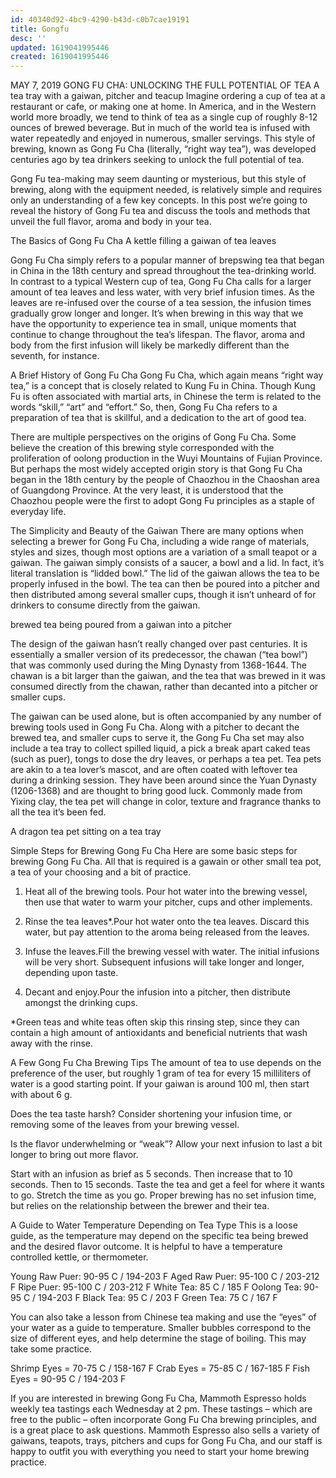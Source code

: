 ```yaml
---
id: 40340d92-4bc9-4290-b43d-c0b7cae19191
title: Gongfu
desc: ''
updated: 1619041995446
created: 1619041995446
---
```


MAY 7, 2019
GONG FU CHA: UNLOCKING THE FULL POTENTIAL OF TEA
A tea tray with a gaiwan, pitcher and teacup
Imagine ordering a cup of tea at a restaurant or cafe, or making one at home. In America, and in the Western world more broadly, we tend to think of tea as a single cup of roughly 8-12 ounces of brewed beverage. But in much of the world tea is infused with water repeatedly and enjoyed in numerous, smaller servings. This style of brewing, known as Gong Fu Cha (literally, “right way tea”), was developed centuries ago by tea drinkers seeking to unlock the full potential of tea.

Gong Fu tea-making may seem daunting or mysterious, but this style of brewing, along with the equipment needed, is relatively simple and requires only an understanding of a few key concepts. In this post we’re going to reveal the history of Gong Fu tea and discuss the tools and methods that unveil the full flavor, aroma and body in your tea.

The Basics of Gong Fu Cha
A kettle filling a gaiwan of tea leaves

Gong Fu Cha simply refers to a popular manner of brepswing tea that began in China in the 18th century and spread throughout the tea-drinking world. In contrast to a typical Western cup of tea, Gong Fu Cha calls for a larger amount of tea leaves and less water, with very brief infusion times. As the leaves are re-infused over the course of a tea session, the infusion times gradually grow longer and longer. It’s when brewing in this way that we have the opportunity to experience tea in small, unique moments that continue to change throughout the tea’s lifespan. The flavor, aroma and body from the first infusion will likely be markedly different than the seventh, for instance.

A Brief History of Gong Fu Cha
Gong Fu Cha, which again means “right way tea,” is a concept that is closely related to Kung Fu in China. Though Kung Fu is often associated with martial arts, in Chinese the term is related to the words “skill,” “art” and “effort.” So, then, Gong Fu Cha refers to a preparation of tea that is skillful, and a dedication to the art of good tea.

There are multiple perspectives on the origins of Gong Fu Cha. Some believe the creation of this brewing style corresponded with the proliferation of oolong production in the Wuyi Mountains of Fujian Province. But perhaps the most widely accepted origin story is that Gong Fu Cha began in the 18th century by the people of Chaozhou in the Chaoshan area of Guangdong Province. At the very least, it is understood that the Chaozhou people were the first to adopt Gong Fu principles as a staple of everyday life.

The Simplicity and Beauty of the Gaiwan
There are many options when selecting a brewer for Gong Fu Cha, including a wide range of materials, styles and sizes, though most options are a variation of a small teapot or a gaiwan. The gaiwan simply consists of a saucer, a bowl and a lid. In fact, it’s literal translation is “lidded bowl.” The lid of the gaiwan allows the tea to be properly infused in the bowl. The tea can then be poured into a pitcher and then distributed among several smaller cups, though it isn’t unheard of for drinkers to consume directly from the gaiwan.

brewed tea being poured from a gaiwan into a pitcher

The design of the gaiwan hasn’t really changed over past centuries. It is essentially a smaller version of its predecessor, the chawan (“tea bowl”) that was commonly used during the Ming Dynasty from 1368-1644. The chawan is a bit larger than the gaiwan, and the tea that was brewed in it was consumed directly from the chawan, rather than decanted into a pitcher or smaller cups.

The gaiwan can be used alone, but is often accompanied by any number of brewing tools used in Gong Fu Cha. Along with a pitcher to decant the brewed tea, and smaller cups to serve it, the Gong Fu Cha set may also include a tea tray to collect spilled liquid, a pick a break apart caked teas (such as puer), tongs to dose the dry leaves, or perhaps a tea pet. Tea pets are akin to a tea lover’s mascot, and are often coated with leftover tea during a drinking session. They have been around since the Yuan Dynasty (1206-1368) and are thought to bring good luck. Commonly made from Yixing clay, the tea pet will change in color, texture and fragrance thanks to all the tea it’s been fed.

A dragon tea pet sitting on a tea tray

Simple Steps for Brewing Gong Fu Cha
Here are some basic steps for brewing Gong Fu Cha. All that is required is a gawain or other small tea pot, a tea of your choosing and a bit of practice.

1. Heat all of the brewing tools. Pour hot water into the brewing vessel, then use that water to warm your pitcher, cups and other implements.

2. Rinse the tea leaves\*.Pour hot water onto the tea leaves. Discard this water, but pay attention to the aroma being released from the leaves.

3. Infuse the leaves.Fill the brewing vessel with water. The initial infusions will be very short. Subsequent infusions will take longer and longer, depending upon taste.

4. Decant and enjoy.Pour the infusion into a pitcher, then distribute amongst the drinking cups.

\*Green teas and white teas often skip this rinsing step, since they can contain a high amount of antioxidants and beneficial nutrients that wash away with the rinse.

A Few Gong Fu Cha Brewing Tips
The amount of tea to use depends on the preference of the user, but roughly 1 gram of tea for every 15 milliliters of water is a good starting point. If your gaiwan is around 100 ml, then start with about 6 g.

Does the tea taste harsh? Consider shortening your infusion time, or removing some of the leaves from your brewing vessel.

Is the flavor underwhelming or “weak”? Allow your next infusion to last a bit longer to bring out more flavor.

Start with an infusion as brief as 5 seconds. Then increase that to 10 seconds. Then to 15 seconds. Taste the tea and get a feel for where it wants to go. Stretch the time as you go. Proper brewing has no set infusion time, but relies on the relationship between the brewer and their tea.

A Guide to Water Temperature Depending on Tea Type
This is a loose guide, as the temperature may depend on the specific tea being brewed and the desired flavor outcome. It is helpful to have a temperature controlled kettle, or thermometer.

Young Raw Puer: 90-95 C / 194-203 F
Aged Raw Puer: 95-100 C / 203-212 F
Ripe Puer: 95-100 C / 203-212 F
White Tea: 85 C / 185 F
Oolong Tea: 90-95 C / 194-203 F
Black Tea: 95 C / 203 F
Green Tea: 75 C / 167 F

You can also take a lesson from Chinese tea making and use the “eyes” of your water as a guide to temperature. Smaller bubbles correspond to the size of different eyes, and help determine the stage of boiling. This may take some practice.

Shrimp Eyes = 70-75 C / 158-167 F
Crab Eyes = 75-85 C / 167-185 F
Fish Eyes = 90-95 C / 194-203 F

If you are interested in brewing Gong Fu Cha, Mammoth Espresso holds weekly tea tastings each Wednesday at 2 pm. These tastings – which are free to the public – often incorporate Gong Fu Cha brewing principles, and is a great place to ask questions. Mammoth Espresso also sells a variety of gaiwans, teapots, trays, pitchers and cups for Gong Fu Cha, and our staff is happy to outfit you with everything you need to start your home brewing practice.
